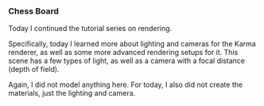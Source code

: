 ### Chess Board

Today I continued the tutorial series on rendering.

Specifically, today I learned more about lighting and cameras for the
Karma renderer, as well as some more advanced rendering setups for it.
This scene has a few types of light, as well as a camera with a focal
distance (depth of field).

Again, I did not model anything here. For today, I also did not create
the materials, just the lighting and camera.
